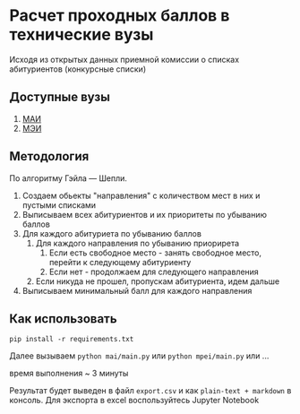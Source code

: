 # Расчет проходных баллов в технические вузы

Исходя из открытых данных приемной комиссии 
о списках абитуриентов (конкурсные списки)

## Доступные вузы

1. [МАИ](mai/readme.md)
2. [МЭИ](mpei/readme.md)

## Методология
По алгоритму Гэйла — Шепли.
1. Создаем обьекты "направления" с количеством мест в них и пустыми списками 
2. Выписываем всех абитуриентов и их приоритеты по убыванию баллов
3. Для каждого абитуриета по убыванию баллов
   1. Для каждого направления по убыванию приорирета
      1. Если есть свободное место - занять свободное место, перейти к следующему абитуриенту
      2. Если нет - продолжаем для следующего направления
   2. Если никуда не прошел, пропускам абитуриента, идем дальше
4. Выписываем минимальный балл для каждого направления

## Как использовать

```
pip install -r requirements.txt
```
Далее вызываем `python mai/main.py` или `python mpei/main.py` или ...

время выполнения ~ 3 минуты

Результат будет выведен в файл `export.csv` и как `plain-text + markdown` в консоль. Для экспорта в excel воспользуйтесь Jupyter Notebook
